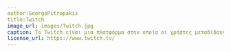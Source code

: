 ```yaml
---
author:GeorgePitropakis
title:Twitch
image_url: images/Twitch.jpg
caption: Το Twitch είναι μια πλατφόρμα στην οποία οι χρήστες μεταδίδουν ζωντανά παιχνίδια προσφέροντας στο κοινό τους ψυχαγωγία.
license_url: https://www.twitch.tv/
---
```

